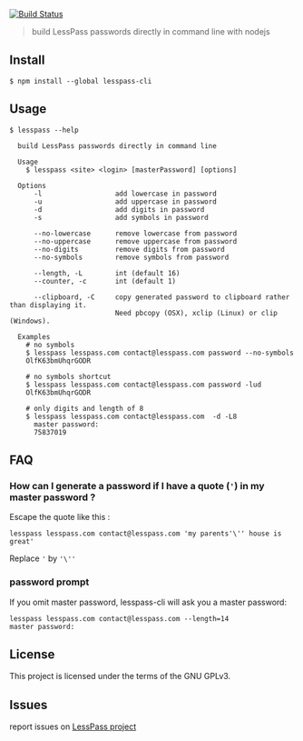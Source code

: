 [![Build Status](https://travis-ci.org/lesspass/cli.svg?branch=master)](https://travis-ci.org/lesspass/cli)


> build LessPass passwords directly in command line with nodejs


## Install

```
$ npm install --global lesspass-cli
```


## Usage

```
$ lesspass --help

  build LessPass passwords directly in command line

  Usage
    $ lesspass <site> <login> [masterPassword] [options] 

  Options
      -l                  add lowercase in password
      -u                  add uppercase in password
      -d                  add digits in password
      -s                  add symbols in password

      --no-lowercase      remove lowercase from password
      --no-uppercase      remove uppercase from password
      --no-digits         remove digits from password
      --no-symbols        remove symbols from password

      --length, -L        int (default 16)
      --counter, -c       int (default 1)
    
      --clipboard, -C     copy generated password to clipboard rather than displaying it.
                          Need pbcopy (OSX), xclip (Linux) or clip (Windows).

  Examples
    # no symbols
    $ lesspass lesspass.com contact@lesspass.com password --no-symbols 
    OlfK63bmUhqrGODR
  
    # no symbols shortcut
    $ lesspass lesspass.com contact@lesspass.com password -lud
    OlfK63bmUhqrGODR
  
    # only digits and length of 8
    $ lesspass lesspass.com contact@lesspass.com  -d -L8
      master password: 
      75837019
```


## FAQ

### How can I generate a password if I have a quote (`'`) in my master password ?

Escape the quote like this :

    lesspass lesspass.com contact@lesspass.com 'my parents'\'' house is great'

Replace `'` by `'\''`

### password prompt 

If you omit master password, lesspass-cli will ask you a master password:

    lesspass lesspass.com contact@lesspass.com --length=14
    master password: 


## License

This project is licensed under the terms of the GNU GPLv3.

## Issues

report issues on [LessPass project](https://github.com/lesspass/lesspass/issues)